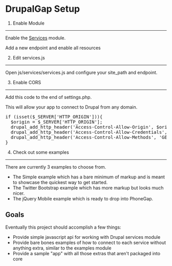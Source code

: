 DrupalGap Setup
========
1. Enable Module
--------

Enable the [Services](http://drupal.org/project/services "Services") module.

Add a new endpoint and enable all resources

2. Edit services.js
--------

Open js/services/services.js and configure your site_path and endpoint.

3. Enable CORS
--------

Add this code to the end of settings.php.

This will allow your app to connect to Drupal from any domain.

<pre>
if (isset($_SERVER['HTTP_ORIGIN'])){
  $origin = $_SERVER['HTTP_ORIGIN'];
  drupal_add_http_header('Access-Control-Allow-Origin', $origin);
  drupal_add_http_header('Access-Control-Allow-Credentials', 'true');
  drupal_add_http_header('Access-Control-Allow-Methods', 'GET, PUT, POST, DELETE');
}
</pre>
4. Check out some examples
--------

There are currently 3 examples to choose from.

 * The Simple example which has a bare minimum of markup and is meant to showcase the quickest way to get started.
 * The Twitter Bootstrap example which has more markup but looks much nicer.
 * The jQuery Mobile example which is ready to drop into PhoneGap.

Goals
--------
Eventually this project should accomplish a few things:

 * Provide simple javascript api for working with Drupal services module
 * Provide bare bones examples of how to connect to each service without anything extra, similar to the examples module
 * Provide a sample "app" with all those extras that aren't packaged into core
